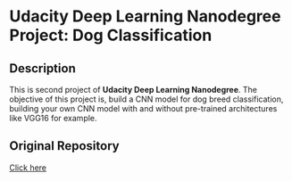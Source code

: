# Udacity Deep Learning Nanodegree Project: Dog Classification

## Description
This is second project of **Udacity Deep Learning Nanodegree**.
The objective of this project is, build a CNN model for dog breed classification, building your own CNN model with and without pre-trained architectures like VGG16 for example.

## Original Repository
[Click here](https://github.com/udacity/deep-learning-v2-pytorch/tree/master/project-dog-classification)
